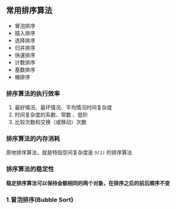 ## 常用排序算法

- 冒泡排序
- 插入排序
- 选择排序
- 归并排序
- 快速排序
- 计数排序
- 基数排序
- 桶排序

### 排序算法的执行效率
1. 最好情况、最坏情况、平均情况时间复杂度
2. 时间复杂度的系数、常数 、低阶
3. 比较次数和交换（或移动）次数

### 排序算法的内存消耗
原地排序算法，就是特指空间复杂度是 `O(1)` 的排序算法

### 排序算法的稳定性

**稳定排序算法可以保持金额相同的两个对象，在排序之后的前后顺序不变**

### 1.冒泡排序(Bubble Sort)
